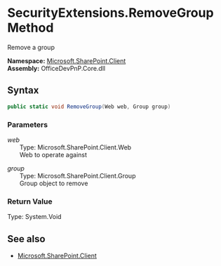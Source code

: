 # SecurityExtensions.RemoveGroup Method  
Remove a group  

**Namespace:** [Microsoft.SharePoint.Client](Microsoft.SharePoint.Client.md)  
**Assembly:** OfficeDevPnP.Core.dll  
## Syntax
```C#
public static void RemoveGroup(Web web, Group group)
```
### Parameters
*web*  
&emsp;&emsp;Type: Microsoft.SharePoint.Client.Web  
&emsp;&emsp;Web to operate against  
  
*group*  
&emsp;&emsp;Type: Microsoft.SharePoint.Client.Group  
&emsp;&emsp;Group object to remove  
  
### Return Value
Type: System.Void  

## See also
- [Microsoft.SharePoint.Client](Microsoft.SharePoint.Client.md)
